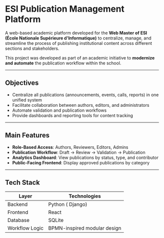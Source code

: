 #  ESI Publication Management Platform

A web-based academic platform developed for the **Web Master of ESI (École Nationale Supérieure d'Informatique)** to centralize, manage, and streamline the process of publishing institutional content across different sections and stakeholders.

This project was developed as part of an academic initiative to **modernize and automate** the publication workflow within the school.

---

##  Objectives

-  Centralize all publications (announcements, events, calls, reports) in one unified system
-  Facilitate collaboration between authors, editors, and administrators
-  Automate validation and publication workflows
-  Provide dashboards and reporting tools for content tracking

---

##  Main Features

-  **Role-Based Access**: Authors, Reviewers, Editors, Admins
-  **Publication Workflow**: Draft → Review → Validation → Publication
-  **Analytics Dashboard**: View publications by status, type, and contributor
-  **Public-Facing Frontend**: Display approved publications by category

---

##  Tech Stack

| Layer         | Technologies                        |
|---------------|-------------------------------------|
| Backend       | Python ( Django)       |
| Frontend      | React   |
| Database      | SQLite         |
| Workflow Logic| BPMN-inspired modular design        |

